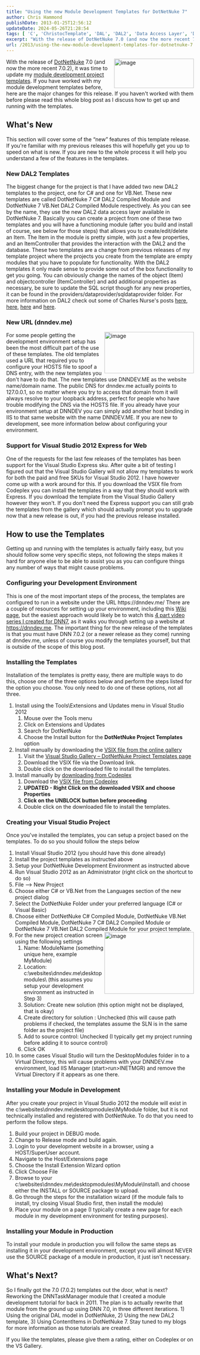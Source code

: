 ```yaml
---
title: "Using the new Module Development Templates for DotNetNuke 7"
author: Chris Hammond
publishDate: 2013-01-25T12:56:12
updateDate: 2024-05-26T21:28:54
tags: [ 'C', 'ChristocTemplate', 'DAL', 'DAL2', 'Data Access Layer', 'Developer', 'Development', 'DNN', 'DotNetNuke', 'Module Development', 'Software', 'Templates', 'VBNet', 'Visual Studio' ]
excerpt: "With the release of DotNetNuke 7.0 (and now the more recent 7.0.2), it was time to update my module development project templates. If you have worked with my module development templates before, here are the major changes for this release. If you haven't worked with them before please read this whole blog post as I discuss how to get up and running with the templates. "
url: /2013/using-the-new-module-development-templates-for-dotnetnuke-7  # Use the generated URL with year
---
```

<p><a data-ob="lightbox[ThisPost]" href="https://www.chrishammond.com/portals/0/publishthumbnails/windows-live-writer/using-the-new-module-development-templat_858b/image_6.png"><img alt="image" class="dnnRight" height="79" src="https://www.chrishammond.com/Portals/0/PublishThumbnails/Windows-Live-Writer/Using-the-new-Module-Development-Templat_858B/image_thumb_2.png" style="display: inline; background-image: none; border-width: 0px; border-style: solid; float: right;" title="image" width="214" /></a>With the release of <a href="https://www.dotnetnuke.com" target="_blank">DotNetNuke</a> 7.0 (and now the more recent 7.0.2), it was time to update my <a href="https://github.com/ChrisHammond/DNNTemplates" target="_blank">module development project templates</a>. If you have worked with my module development templates before, here are the major changes for this release. If you haven't worked with them before please read this whole blog post as I discuss how to get up and running with the templates.</p>  <h2>What's New</h2>  <p>This section will cover some of the &ldquo;new&rdquo; features of this template release. If you're familiar with my previous releases this will hopefully get you up to speed on what is new. If you are new to the whole process it will help you understand a few of the features in the templates.</p>  <h3>New DAL2 Templates</h3>  <p>The biggest change for the project is that I have added two new DAL2 templates to the project, one for C# and one for VB.Net. These new templates are called DotNetNuke 7 C# DAL2 Compiled Module and DotNetNuke 7 VB.Net DAL2 Compiled Module respectively. As you can see by the name, they use the new DAL2 data access layer available in DotNetNuke 7. Basically you can create a project from one of these two templates and you will have a functioning module (after you build and install of course, see below for those steps) that allows you to create/edit/delete an Item. The Item in the module is pretty simple, with just a few properties, and an ItemController that provides the interaction with the DAL2 and the database. These two templates are a change from previous releases of my template project where the projects you create from the template are empty modules that you have to populate for functionality. With the DAL2 templates it only made sense to provide some out of the box functionality to get you going. You can obviously change the names of the object (Item) and objectcontroller (ItemController) and add additional properties as necessary, be sure to update the SQL script though for any new properties, it can be found in the providers/dataprovider/sqldataprovider folder. For more information on DAL2 check out some of Charles Nurse's posts <a href="https://www.dotnetnuke.com/Resources/Blogs/EntryId/3494/DAL-2-A-New-DotNetNuke-Data-Layer-for-a-New-Decade.aspx" target="_blank">here</a>, <a href="https://www.dotnetnuke.com/Resources/Blogs/EntryId/3497/DAL-2-Using-the-new-Repository-to-Persist-Objects-CBO-on-steroids.aspx" target="_blank">here</a>, <a href="https://www.dotnetnuke.com/Resources/Blogs/EntryId/3498/DAL-2-Caching-Scoping-and-Custom-Mappings.aspx" target="_blank">here</a> and <a href="https://www.dotnetnuke.com/Resources/Blogs/EntryId/3534/DAL-2-Controlling-your-Mappings.aspx" target="_blank">here</a>.</p>  <h3>New URL (dnndev.me)</h3>  <p><a data-ob="lightbox[ThisPost]" href="https://www.chrishammond.com/Portals/0/PublishThumbnails/Windows-Live-Writer/Using-the-new-Module-Development-Templat_858B/image_10.png"><img alt="image" class="dnnRight" height="111" src="https://www.chrishammond.com/Portals/0/PublishThumbnails/Windows-Live-Writer/Using-the-new-Module-Development-Templat_858B/image_thumb_4.png" style="display: inline; background-image: none; border-width: 0px; border-style: solid; float: right;" title="image" width="240" /></a>For some people getting the development environment setup has been the most difficult part of the use of these templates. The old templates used a URL that required you to configure your HOSTS file to spoof a DNS entry, with the new templates you don't have to do that. The new templates use DNNDEV.ME as the website name/domain name. The public DNS for dnndev.me actually points to 127.0.0.1, so no matter where you try to access that domain from it will always resolve to your loopback address, perfect for people who have trouble modifying the DNS via the HOSTS file. If you already have your environment setup at DNNDEV you can simply add another host binding in IIS to that same website with the name DNNDEV.ME. If you are new to development, see more information below about configuring your environment.</p>  <h3>Support for Visual Studio 2012 Express for Web</h3>  <p>One of the requests for the last few releases of the templates has been support for the Visual Studio Express sku. After quite a bit of testing I figured out that the Visual Studio Gallery will not allow my templates to work for both the paid and free SKUs for Visual Studio 2012. I have however come up with a work around for this. If you download the VSIX file from Codeplex you can install the templates in a way that they should work with Express. If you download the template from the Visual Studio Gallery however they won't. If you don't need the Express support you can still grab the templates from the gallery which should actually prompt you to upgrade now that a new release is out, if you had the previous release installed.</p>  <h2>How to use the Templates</h2>  <p>Getting up and running with the templates is actually fairly easy, but you should follow some very specific steps, not following the steps makes it hard for anyone else to be able to assist you as you can configure things any number of ways that might cause problems.</p>  <h3>Configuring your Development Environment</h3>  <p>This is one of the most important steps of the process, the templates are configured to run in a website under the URL https://dnndev.me/ There are a couple of resources for setting up your environment, including this <a href="https://www.dotnetnuke.com/Resources/Wiki/Page/development-environment.aspx" target="_blank">Wiki page</a>, but the easiest approach would likely be to watch this <a href="https://www.dotnetnuke.com/Resources/Video-Library/Viewer/Video/515/View/Details/DNN-7-0-Installation-Part-1-File-System-Configuration.aspx" target="_blank">4 part video series I created for DNN7</a>, as it walks you through setting up a website at <a href="https://dnndev.me">https://dnndev.me</a>. The important thing for the new release of the templates is that you must have DNN 7.0.2 (or a newer release as they come) running at dnndev.me, unless of course you modify the templates yourself, but that is outside of the scope of this blog post.</p>  <h3>Installing the Templates</h3>  <p>Installation of the templates is pretty easy, there are multiple ways to do this, choose one of the three options below and perform the steps listed for the option you choose. You only need to do one of these options, not all three.</p>  <ol>  <li>Install using the Tools\Extensions and Updates menu in Visual Studio 2012  <ol>   <li>Mouse over the Tools menu</li>   <li>Click on Extensions and Updates</li>   <li>Search for DotNetNuke</li>   <li>Choose the Install button for the <strong>DotNetNuke Project Templates</strong> option</li>  </ol>  </li>  <li>Install manually by downloading the <a href="https://visualstudiogallery.msdn.microsoft.com/bdd506ef-d5c3-4274-bf1d-9e673fb23484">VSIX file from the online gallery</a>  <ol>   <li>Visit the <a href="https://visualstudiogallery.msdn.microsoft.com/bdd506ef-d5c3-4274-bf1d-9e673fb23484">Visual Studio Gallery &ndash; DotNetNuke Project Templates page</a></li>   <li>Download the VSIX file via the Download link.</li>   <li>Double click on the downloaded file to install the templates.</li>  </ol>  </li>  <li>Install manually by <a href="https://github.com/ChrisHammond/DNNTemplates">downloading from Codeplex</a>  <ol>   <li>Download the <a href="https://github.com/ChrisHammond/DNNTemplates">VSIX file from Codeplex</a></li>   <li><strong>UPDATED - Right Click on the downloaded VSIX and choose Properties</strong></li>   <li><strong>Click on the UNBLOCK button before proceeding</strong></li>   <li>Double click on the downloaded file to install the templates.</li>  </ol>  </li> </ol>  <h3>Creating your Visual Studio Project</h3>  <p>Once you've installed the templates, you can setup a project based on the templates. To do so you should follow the steps below</p>  <ol>  <li>Install Visual Studio 2012 (you should have this done already)</li>  <li>Install the project templates as instructed above</li>  <li>Setup your DotNetNuke Development Environment as instructed above</li>  <li>Run Visual Studio 2012 as an Administrator (right click on the shortcut to do so)</li>  <li>File &ndash;&gt; New Project</li>  <li>Choose either C# or VB.Net from the Languages section of the new project dialog</li>  <li>Select the DotNetNuke Folder under your preferred language (C# or Visual Basic)</li>  <li>Choose either DotNetNuke C# Compiled Module, DotNetNuke VB.Net Compiled Module, DotNetNuke 7 C# DAL2 Compiled Module or DotNetNuke 7 VB.Net DAL2 Compiled Module for your project template.</li>  <li><a data-ob="lightbox[ThisPost]" href="https://www.chrishammond.com/Portals/0/PublishThumbnails/Windows-Live-Writer/Using-the-new-Module-Development-Templat_858B/image_8.png"><img alt="image" class="dnnRight" height="166" src="https://www.chrishammond.com/Portals/0/PublishThumbnails/Windows-Live-Writer/Using-the-new-Module-Development-Templat_858B/image_thumb_3.png" style="display: inline; background-image: none; border-width: 0px; border-style: solid; float: right;" title="image" width="240" /></a>For the new project creation screen using the following settings  <ol>   <li>Name: ModuleName (something unique here, example MyModule)</li>   <li>Location: c:\websites\dnndev.me\desktopmodules\ (this assumes you setup your development environment as instructed in Step 3)</li>   <li>Solution: Create new solution (this option might not be displayed, that is okay)</li>   <li>Create directory for solution : Unchecked (this will cause path problems if checked, the templates assume the SLN is in the same folder as the project file)</li>   <li>Add to source control: Unchecked (I typically get my project running before adding it to source control)</li>   <li>Click OK</li>  </ol>  </li>  <li>In some cases Visual Studio will turn the DesktopModules folder in to a Virtual Directory, this will cause problems with your DNNDEV.me environment, load IIS Manager (start&gt;run&gt;INETMGR) and remove the Virtual Directory if it appears as one there.  <ol>  </ol>  </li> </ol>  <h3>Installing your Module in Development</h3>  <p>After you create your project in Visual Studio 2012 the module will exist in the c:\websites\dnndev.me\desktopmodules\MyModule folder, but it is not technically installed and registered with DotNetNuke. To do that you need to perform the follow steps.</p>  <ol>  <li>Build your project in DEBUG mode.</li>  <li>Change to Release mode and build again.</li>  <li>Login to your development website in a browser, using a HOST/SuperUser account.</li>  <li>Navigate to the Host/Extensions page</li>  <li>Choose the Install Extension Wizard option</li>  <li>Click Choose File</li>  <li>Browse to your c:\websites\dnndev.me\desktopmodules\MyModule\Install\ and choose either the INSTALL or SOURCE package to upload.</li>  <li>Go through the steps for the installation wizard (if the module fails to install, try closing Visual Studio first, then install the module)</li>  <li>Place your module on a page (I typically create a new page for each module in my development environment for testing purposes).</li> </ol>  <h3>Installing your Module in Production</h3>  <p>To install your module in production you will follow the same steps as installing it in your development environment, except you will almost NEVER use the SOURCE package of a module in production, it just isn't necessary.</p>  <h2>What's Next?</h2>  <p>So I finally got the 7.0 (7.0.2) templates out the door, what is next? Reworking the DNNTaskManager module that I created a module development tutorial for back in 2011. The plan is to actually rewrite that module from the ground up using DNN 7.0, in three different iterations. 1) Using the original DAL model in DotNetNuke, 2) Using the new DAL2 template, 3) Using ContentItems in DotNetNuke 7. Stay tuned to my blogs for more information as those tutorials are created.</p>  <p>If you like the templates, please give them a rating, either on Codeplex or on the VS Gallery.</p> 
